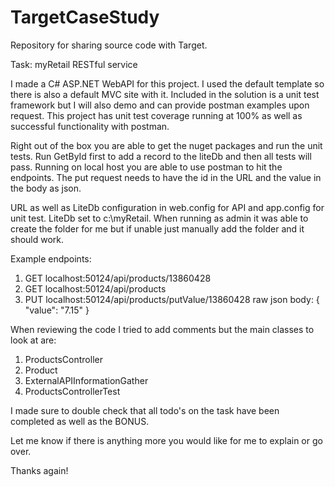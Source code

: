 # TargetCaseStudy
Repository for sharing source code with Target.

Task: myRetail RESTful service

I made a C# ASP.NET WebAPI for this project. I used the default template so there is also a default MVC site with it. Included in the solution is a unit test framework but I will also demo and can provide postman examples upon request. This project has unit test coverage running at 100% as well as successful functionality with postman.

Right out of the box you are able to get the nuget packages and run the unit tests. Run GetById first to add a record to the liteDb and then all tests will pass. Running on local host you are able to use postman to hit the endpoints. The put request needs to have the id in the URL and the value in the body as json.

URL as well as LiteDb configuration in web.config for API and app.config for unit test. LiteDb set to c:\myRetail. When running as admin it was able to create the folder for me but if unable just manually add the folder and it should work.

Example endpoints:
1. GET localhost:50124/api/products/13860428
2. GET localhost:50124/api/products
3. PUT localhost:50124/api/products/putValue/13860428 raw json body: 
{
	"value": "7.15"
}

When reviewing the code I tried to add comments but the main classes to look at are:
1. ProductsController
2. Product
3. ExternalAPIInformationGather
4. ProductsControllerTest

I made sure to double check that all todo's on the task have been completed as well as the BONUS.

Let me know if there is anything more you would like for me to explain or go over.

Thanks again!
